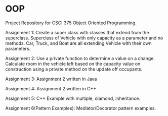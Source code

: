 # OOP

Project Repository for CSCI 375 Object Oriented Programming.

Assignment 1:
Create a super class with classes that extend from the superclass.
  Superclass of Vehicle with only capacity as a parameter and no methods.
  Car, Truck, and Boat are all extending Vehicle with their own parameters.

Assignment 2:
Use a private function to determine a value on a change.
  Calculate room in the vehicle left based on the capacity value on construction
  using a private method on the update off occupants.

Assignment 3:
Assignment 2 written in Java

Assignment 4:
Assignment 2 written in C++

Assignment 5:
C++ Example with multiple, diamond, inheritance.

Assignment 6(Pattern Examples):
Mediator/Decorator pattern examples.
